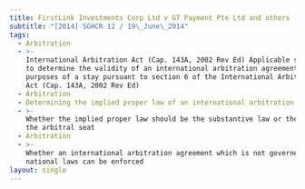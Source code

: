 ```yaml
---
title: FirstLink Investments Corp Ltd v GT Payment Pte Ltd and others
subtitle: "[2014] SGHCR 12 / 19\_June\_2014"
tags:
  - Arbitration
  - >-
    International Arbitration Act (Cap. 143A, 2002 Rev Ed) Applicable standard
    to determine the validity of an international arbitration agreement for the
    purposes of a stay pursuant to section 6 of the International Arbitration
    Act (Cap. 143A, 2002 Rev Ed)
  - Arbitration
  - Determining the implied proper law of an international arbitration agreement
  - >-
    Whether the implied proper law should be the substantive law or the law of
    the arbitral seat
  - Arbitration
  - >-
    Whether an international arbitration agreement which is not governed by
    national laws can be enforced
layout: single
---
```


